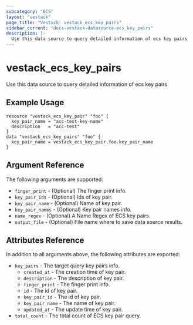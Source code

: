 ```yaml
---
subcategory: "ECS"
layout: "vestack"
page_title: "Vestack: vestack_ecs_key_pairs"
sidebar_current: "docs-vestack-datasource-ecs_key_pairs"
description: |-
  Use this data source to query detailed information of ecs key pairs
---
```

# vestack_ecs_key_pairs
Use this data source to query detailed information of ecs key pairs
## Example Usage
```hcl
resource "vestack_ecs_key_pair" "foo" {
  key_pair_name = "acc-test-key-name"
  description   = "acc-test"
}
data "vestack_ecs_key_pairs" "foo" {
  key_pair_name = vestack_ecs_key_pair.foo.key_pair_name
}
```
## Argument Reference
The following arguments are supported:
* `finger_print` - (Optional) The finger print info.
* `key_pair_ids` - (Optional) Ids of key pair.
* `key_pair_name` - (Optional) Name of key pair.
* `key_pair_names` - (Optional) Key pair names info.
* `name_regex` - (Optional) A Name Regex of ECS key pairs.
* `output_file` - (Optional) File name where to save data source results.

## Attributes Reference
In addition to all arguments above, the following attributes are exported:
* `key_pairs` - The target query key pairs info.
    * `created_at` - The creation time of key pair.
    * `description` - The description of key pair.
    * `finger_print` - The finger print info.
    * `id` - The id of key pair.
    * `key_pair_id` - The id of key pair.
    * `key_pair_name` - The name of key pair.
    * `updated_at` - The update time of key pair.
* `total_count` - The total count of ECS key pair query.


